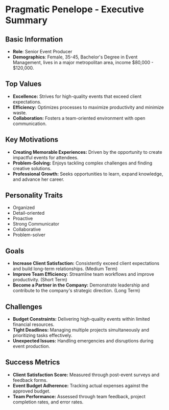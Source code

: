 # Pragmatic Penelope - Executive Summary

## Basic Information
- **Role**: Senior Event Producer
- **Demographics**: Female, 35-45, Bachelor's Degree in Event Management, lives in a major metropolitan area, income $80,000 - $120,000.

## Top Values
*   **Excellence:** Strives for high-quality events that exceed client expectations.
*   **Efficiency:** Optimizes processes to maximize productivity and minimize waste.
*   **Collaboration:** Fosters a team-oriented environment with open communication.

## Key Motivations
*   **Creating Memorable Experiences:** Driven by the opportunity to create impactful events for attendees.
*   **Problem-Solving:** Enjoys tackling complex challenges and finding creative solutions.
*   **Professional Growth:** Seeks opportunities to learn, expand knowledge, and advance her career.

## Personality Traits
*   Organized
*   Detail-oriented
*   Proactive
*   Strong Communicator
*   Collaborative
*   Problem-solver

## Goals
*   **Increase Client Satisfaction:** Consistently exceed client expectations and build long-term relationships. (Medium Term)
*   **Improve Team Efficiency:** Streamline team workflows and improve productivity. (Short Term)
*   **Become a Partner in the Company:** Demonstrate leadership and contribute to the company's strategic direction. (Long Term)

## Challenges
*   **Budget Constraints:** Delivering high-quality events within limited financial resources.
*   **Tight Deadlines:** Managing multiple projects simultaneously and prioritizing tasks effectively.
*   **Unexpected Issues:** Handling emergencies and disruptions during event production.

## Success Metrics
*   **Client Satisfaction Score:** Measured through post-event surveys and feedback forms.
*   **Event Budget Adherence:** Tracking actual expenses against the approved budget.
*   **Team Performance:** Assessed through team feedback, project completion rates, and error rates.
